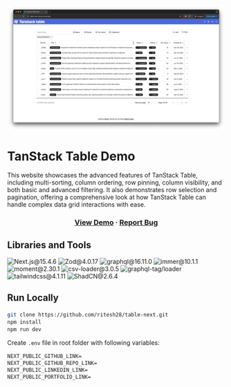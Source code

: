 <p align="center">
  <a href="https://github.com/ritesh28/table-next" target="_blank">
    <img data-source="github" loading="lazy" alt="TanStack Table Demo" src="https://github.com/ritesh28/table-next/raw/main/public/page_home.png" width="750"/>
  </a>
</p>

# TanStack Table Demo

This website showcases the advanced features of TanStack Table, including multi-sorting, column ordering, row pinning, column visibility, and both basic and advanced filtering. It also demonstrates row selection and pagination, offering a comprehensive look at how TanStack Table can handle complex data grid interactions with ease.

<h3 align="center">
  <a href="https://table-next-mauve.vercel.app/" target="_blank">View Demo</a>
  <span> · </span>
  <a href="https://github.com/ritesh28/table-next/issues" target="_blank">Report Bug</a>
</h3>

## Libraries and Tools

![Next.js@15.4.6](https://img.shields.io/badge/Next.js-15.3.5-blue?logo=nextdotjs)
![Zod@4.0.17](https://img.shields.io/badge/Zod-4.0.17-blue?logo=zod)
![graphql@16.11.0](https://img.shields.io/badge/Apollo_GraphQL-16.11.0-blue?logo=apollographql)
![immer@10.1.1](https://img.shields.io/badge/Immer-10.1.1-blue?logo=immer)
![moment@2.30.1](https://img.shields.io/badge/Moment-2.30.1-blue)
![csv-loader@3.0.5](https://img.shields.io/badge/Csv_Loader-grey)
![graphql-tag/loader](https://img.shields.io/badge/Graphql_Tag_Loader-grey)
![tailwindcss@4.1.11](https://img.shields.io/badge/Tailwindcss-4.1.11-blue?logo=tailwindcss)
![ShadCN@2.6.4](https://img.shields.io/badge/ShadCN-2.6.4-blue?logo=shadcnui)

## Run Locally

```bash
git clone https://github.com/ritesh28/table-next.git
npm install
npm run dev
```

Create `.env` file in root folder with following variables:

```env
NEXT_PUBLIC_GITHUB_LINK=
NEXT_PUBLIC_GITHUB_REPO_LINK=
NEXT_PUBLIC_LINKEDIN_LINK=
NEXT_PUBLIC_PORTFOLIO_LINK=
```

